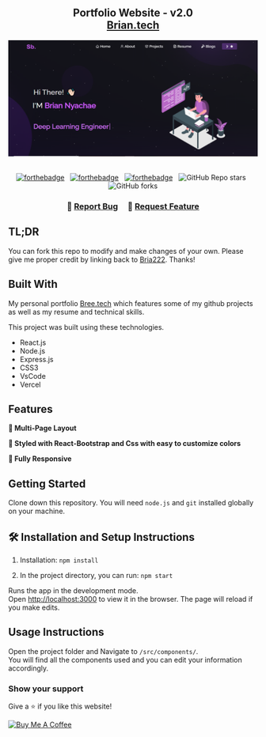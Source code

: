 <h2 align="center">
  Portfolio Website - v2.0<br/>
  <a href="https://github.com/Bria222/react-portfolio" target="_blank">Brian.tech</a>
</h2>
<div align="center">
  <img alt="Demo" src="./Images/Capture.PNG" />
</div>

<br/>

<center>

[![forthebadge](https://forthebadge.com/images/badges/built-with-love.svg)](https://forthebadge.com) &nbsp;
[![forthebadge](https://forthebadge.com/images/badges/made-with-javascript.svg)](https://forthebadge.com) &nbsp;
[![forthebadge](https://forthebadge.com/images/badges/open-source.svg)](https://forthebadge.com) &nbsp;
![GitHub Repo stars](https://img.shields.io/github/stars/Bria222/Portfolio?color=red&logo=github&style=for-the-badge) &nbsp;
![GitHub forks](https://img.shields.io/github/forks/Bria222/Portfolio?color=red&logo=github&style=for-the-badge)

</center>

<h3 align="center">
    🔹
    <a href="https://github.com/Bria222/Portfolio/issues">Report Bug</a> &nbsp; &nbsp;
    🔹
    <a href="https://github.com/Bria222/Portfolio/issues">Request Feature</a>
</h3>

## TL;DR

You can fork this repo to modify and make changes of your own. Please give me proper credit by linking back to [Bria222](https://github.com/Bria222/Portfolio). Thanks!

## Built With

My personal portfolio <a href="#" target="_blank">Bree.tech</a> which features some of my github projects as well as my resume and technical skills.<br/>

This project was built using these technologies.

- React.js
- Node.js
- Express.js
- CSS3
- VsCode
- Vercel

## Features

**📖 Multi-Page Layout**

**🎨 Styled with React-Bootstrap and Css with easy to customize colors**

**📱 Fully Responsive**

## Getting Started

Clone down this repository. You will need `node.js` and `git` installed globally on your machine.

## 🛠 Installation and Setup Instructions

1. Installation: `npm install`

2. In the project directory, you can run: `npm start`

Runs the app in the development mode.\
Open [http://localhost:3000](http://localhost:3000) to view it in the browser.
The page will reload if you make edits.

## Usage Instructions

Open the project folder and Navigate to `/src/components/`. <br/>
You will find all the components used and you can edit your information accordingly.

### Show your support

Give a ⭐ if you like this website!

<a href="https://www.buymeacoffee.com/Bria222" target="_blank"><img src="https://cdn.buymeacoffee.com/buttons/v2/default-violet.png" alt="Buy Me A Coffee" height= "60px" width= "217px" ></a>

